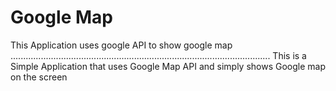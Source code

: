# Google Map
This Application uses google API to show google map
.......................................................................................................
This is a Simple Application that uses Google Map API and simply shows Google map on the screen 
